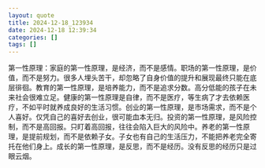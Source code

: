 ```yaml
---
layout: quote
title: 2024-12-18_123934
date: 2024-12-18 12:39:34
categories: []
tags: []
---
```


第一性原理：家庭的第一性原理，是经济，而不是感情。职场的第一性原理，是价值，而不是努力。很多人埋头苦干，却忽略了自身价值的提升和展现最终只能在底层徘徊。教育的第一性原理，是培养能力，而不是追求分数。高分低能的孩子在未来社会很难立足。健康的第一性原理是自律，而不是医疗，等生病了才去依赖医疗，不如平时就养成良好的生活习惯。创业的第一性原理，是市场需求，而不是个人喜好。仅凭自己的喜好去创业，很可能血本无归。投资的第一性原理，是风险控制，而不是高回报。只盯着高回报，往往会陷入巨大的风险中。养老的第一性原理，是提前规划，而不是依赖子女。子女也有自己的生活压力，不能把养老完全寄托在他们身上。成长的第一性原理，是反思，而不是经历。没有反思的经历只是过眼云烟。